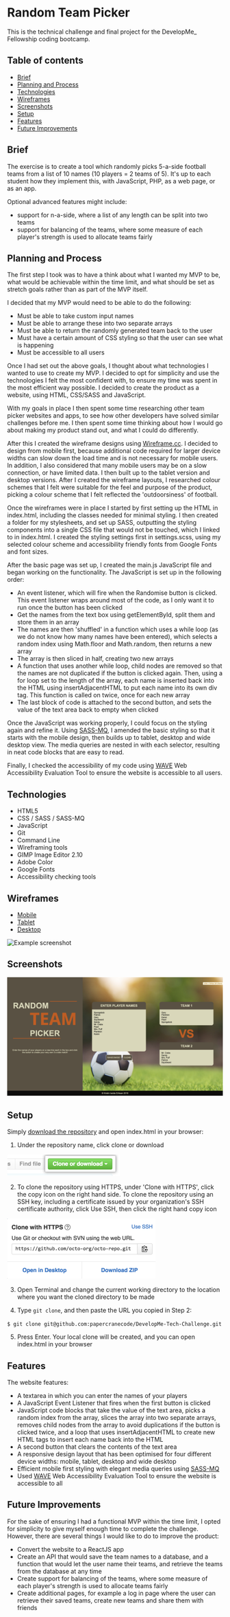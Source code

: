 # Random Team Picker
This is the technical challenge and final project for the DevelopMe_ Fellowship coding bootcamp. 

## Table of contents
* [Brief](#brief)
* [Planning and Process](#planning)
* [Technologies](#technologies)
* [Wireframes](#wireframes)
* [Screenshots](#screenshots)
* [Setup](#setup)
* [Features](#features)
* [Future Improvements](#future-improvements)

## Brief
The exercise is to create a tool which randomly picks 5-a-side football teams from a list of 10 names (10 players = 2 teams of 5).
It's up to each student how they implement this, with JavaScript, PHP, as a web page, or as an app.

Optional advanced features might include:
* support for n-a-side, where a list of any length can be split into two teams
* support for balancing of the teams, where some measure of each player's strength is used to allocate teams fairly

## Planning and Process
The first step I took was to have a think about what I wanted my MVP to be, what would be achievable within the time limit, and what should be set as stretch goals rather than as part of the MVP itself.

I decided that my MVP would need to be able to do the following:
* Must be able to take custom input names
* Must be able to arrange these into two separate arrays
* Must be able to return the randomly generated team back to the user
* Must have a certain amount of CSS styling so that the user can see what is happening
* Must be accessible to all users

Once I had set out the above goals, I thought about what technologies I wanted to use to create my MVP. I decided to opt for simplicity and use the technologies I felt the most confident with, to ensure my time was spent in the most efficient way possible. I decided to create the product as a website, using HTML, CSS/SASS and JavaScript.

With my goals in place I then spent some time researching other team picker websites and apps, to see how other developers have solved similar challenges before me. I then spent some time thinking about how I would go about making my product stand out, and what I could do differently.

After this I created the wireframe designs using [Wireframe.cc](wireframe.cc/). I decided to design from mobile first, because additional code required for larger device widths can slow down the load time and is not necessary for mobile users. In addition, I also considered that many mobile users may be on a slow connection, or have limited data. I then built up to the tablet version and desktop versions. After I created the wireframe layouts, I researched colour schemes that I felt were suitable for the feel and purpose of the product, picking a colour scheme that I felt reflected the 'outdoorsiness' of football.

Once the wireframes were in place I started by first setting up the HTML in index.html, including the classes needed for minimal styling. I then created a folder for my stylesheets, and set up SASS, outputting the styling components into a single CSS file that would not be touched, which I linked to in index.html. I created the styling settings first in settings.scss, using my selected colour scheme and accessibility friendly fonts from Google Fonts and font sizes.

After the basic page was set up, I created the main.js JavaScript file and began working on the functionality. The JavaScript is set up in the following order:
* An event listener, which will fire when the Randomise button is clicked. This event listener wraps around most of the code, as I only want it to run once the button has been clicked
* Get the names from the text box using getElementById, split them and store them in an array
* The names are then 'shuffled' in a function which uses a while loop (as we do not know how many names have been entered), which selects a random index using Math.floor and Math.random, then returns a new array
* The array is then sliced in half, creating two new arrays
* A function that uses another while loop, child nodes are removed so that the names are not duplicated if the button is clicked again. Then, using a for loop set to the length of the array, each name is inserted back into the HTML using insertAdjacentHTML to put each name into its own div tag. This function is called on twice, once for each new array
* The last block of code is attached to the second button, and sets the value of the text area back to empty when clicked

Once the JavaScript was working properly, I could focus on the styling again and refine it. Using [SASS-MQ](https://github.com/sass-mq/sass-mq), I amended the basic styling so that it starts with the mobile design, then builds up to tablet, desktop and wide desktop view. The media queries are nested in with each selector, resulting in neat code blocks that are easy to read.

Finally, I checked the accessibility of my code using [WAVE](https://wave.webaim.org/) Web Accessibility Evaluation Tool to ensure the website is accessible to all users.

## Technologies
* HTML5
* CSS / SASS / SASS-MQ
* JavaScript
* Git
* Command Line
* Wireframing tools
* GIMP Image Editor 2.10
* Adobe Color
* Google Fonts
* Accessibility checking tools

## Wireframes
* [Mobile](https://wireframe.cc/Tlc12X)
* [Tablet](https://wireframe.cc/EhHF0W)
* [Desktop](https://wireframe.cc/Jxg0bS)

![Example screenshot](./images/wireframes.png)

## Screenshots
![Example screenshot](./images/screenshot.png)

## Setup
Simply [download the repository](https://help.github.com/en/github/creating-cloning-and-archiving-repositories/cloning-a-repository) and open index.html in your browser:

1. Under the repository name, click clone or download

![Example screenshot](./images/clone.png)

2. To clone the repository using HTTPS, under 'Clone with HTTPS', click the copy icon on the right hand side. To clone the repository using an SSH key, including a certificate issued by your organization's SSH certificate authority, click Use SSH, then click the right hand copy icon

![Example screenshot](./images/https-clone.png)

3. Open Terminal and change the current working directory to the location where you want the cloned directory to be made

4. Type `git clone`, and then paste the URL you copied in Step 2: 

`$ git clone git@github.com:papercranecode/DevelopMe-Tech-Challenge.git`

5. Press Enter. Your local clone will be created, and you can open index.html in your browser

## Features
The website features:
* A textarea in which you can enter the names of your players
* A JavaScript Event Listener that fires when the first button is clicked
* JavaScript code blocks that take the value of the text area, picks a random index from the array, slices the array into two separate arrays, removes child nodes from the array to avoid duplications if the button is clicked twice, and a loop that uses insertAdjacentHTML to create new HTML tags to insert each name back into the HTML
* A second button that clears the contents of the text area
* A responsive design layout that has been optimised for four different device widths: mobile, tablet, desktop and wide desktop
* Efficient mobile first styling with elegant media queries using [SASS-MQ](https://github.com/sass-mq/sass-mq)
* Used [WAVE](https://wave.webaim.org/) Web Accessibility Evaluation Tool to ensure the website is accessible to all

## Future Improvements
For the sake of ensuring I had a functional MVP within the time limit, I opted for simplicity to give myself enough time to complete the challenge. However, there are several things I would like to do to improve the product:
* Convert the website to a ReactJS app
* Create an API that would save the team names to a database, and a function that would let the user name their teams, and retrieve the teams from the database at any time
* Create support for balancing of the teams, where some measure of each player's strength is used to allocate teams fairly
* Create additional pages, for example a log in page where the user can retrieve their saved teams, create new teams and share them with friends
